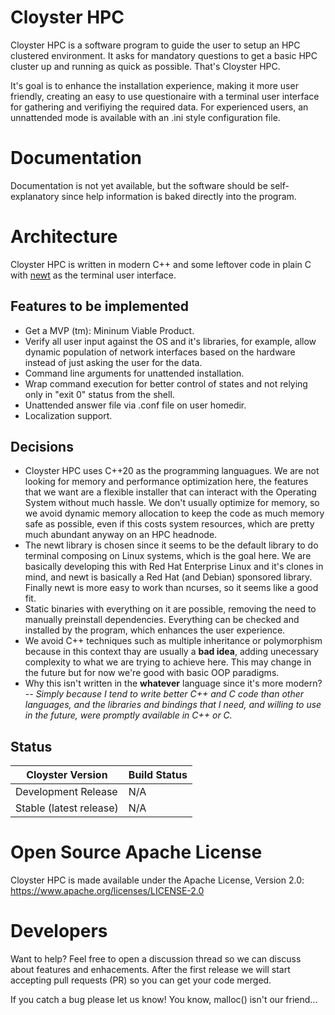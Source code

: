 # Cloyster HPC

Cloyster HPC is a software program to guide the user to setup an HPC clustered
environment. It asks for mandatory questions to get a basic HPC cluster up and
running as quick as possible. That's Cloyster HPC.

It's goal is to enhance the installation experience, making it more user 
friendly, creating an easy to use questionaire with a terminal user interface
for gathering and verifiying the required data. For experienced users, an
unnattended mode is available with an .ini style configuration file.

# Documentation 

Documentation is not yet available, but the software should be self-explanatory
since help information is baked directly into the program.

# Architecture

Cloyster HPC is written in modern C++ and some leftover code in plain C with
[newt](https://pagure.io/newt) as the terminal user interface.

## Features to be implemented

* Get a MVP (tm): Mininum Viable Product.
* Verify all user input against the OS and it's libraries, for example, allow
dynamic population of network interfaces based on the hardware instead of just
asking the user for the data.
* Command line arguments for unattended installation.
* Wrap command execution for better control of states and not relying only in
"exit 0" status from the shell.
* Unattended answer file via .conf file on user homedir.
* Localization support.

## Decisions

* Cloyster HPC uses C++20 as the programming languagues. We are not looking
for memory and performance optimization here, the features that we want are a
flexible installer that can interact with the Operating System without much
hassle. We don't usually optimize for memory, so we avoid dynamic memory
allocation to keep the code as much memory safe as possible, even if this costs
system resources, which are pretty much abundant anyway on an HPC headnode.
* The newt library is chosen since it seems to be the default library to do
terminal composing on Linux systems, which is the goal here. We are basically
developing this with Red Hat Enterprise Linux and it's clones in mind, and newt
is basically a Red Hat (and Debian) sponsored library. Finally newt is more 
easy to work than ncurses, so it seems like a good fit.
* Static binaries with everything on it are possible, removing the need to
manually preinstall dependencies. Everything can be checked and installed by
the program, which enhances the user experience.
* We avoid C++ techniques such as multiple inheritance or polymorphism because
in this context thay are usually a **bad idea**, adding unecessary complexity to
what we are trying to achieve here. This may change in the future but for now
we're good with basic OOP paradigms.
* Why this isn't written in the __whatever__ language since it's more modern? 
-- _Simply because I tend to write better C++ and C code than other languages,
and the libraries and bindings that I need, and willing to use in the future,
were promptly available in C++ or C._ 

## Status

| Cloyster Version | Build Status | 
|---|---|
| Development Release | N/A |
| Stable (latest release) | N/A |

# Open Source Apache License

Cloyster HPC is made available under the Apache License, Version 2.0: 
https://www.apache.org/licenses/LICENSE-2.0

# Developers

Want to help? Feel free to open a discussion thread so we can discuss about
features and enhacements. After the first release we will start accepting pull
requests (PR) so you can get your code merged.

If you catch a bug please let us know! You know, malloc() isn't our friend...
